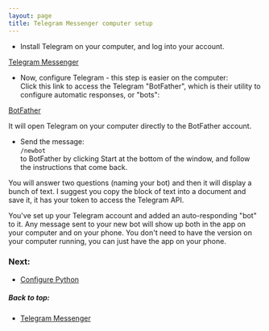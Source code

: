 ```yaml
---
layout: page
title: Telegram Messenger computer setup
---
```


- Install Telegram on your computer, and log into your account.

[Telegram Messenger](https://telegram.org/)
<br/>

- Now, configure Telegram - this step is easier on the computer:<br/>
Click this link to access the Telegram "BotFather", which is their utility to configure automatic responses, or "bots":

[BotFather](https://telegram.me/BotFather)

It will open Telegram on your computer directly to the BotFather account.
<br/>

- Send the message: <br> 
`/newbot` <br/>
to BotFather by clicking Start at the bottom of the window, and follow the instructions that come back.  

You will answer two questions (naming your bot) and then it will display a bunch of text.  I suggest you copy the block of text into a document and save it, it has your token to access the Telegram API.

You've set up your Telegram account and added an auto-responding "bot" to it.  Any message sent to your new bot will show up both in the app on your computer and on your phone.  You don't need to have the version on your computer running, you can just have the app on your phone.

### Next:
- [Configure Python](python_config.html)

##### Back to top:
- [Telegram Messenger](telegram.html)
